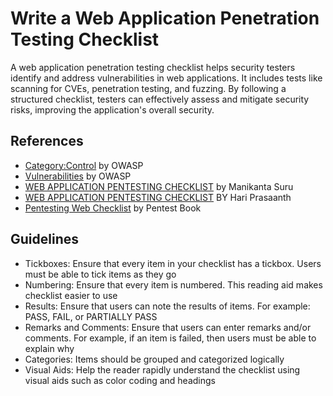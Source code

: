 # Write a Web Application Penetration Testing Checklist
A web application penetration testing checklist helps security testers identify and address vulnerabilities in web applications. It includes tests like scanning for CVEs, penetration testing, and fuzzing. By following a structured checklist, testers can effectively assess and mitigate security risks, improving the application's overall security.


## References
- [Category:Control](https://wiki.owasp.org/index.php/Category:Control) by OWASP
- [Vulnerabilities](https://owasp.org/www-community/vulnerabilities/) by OWASP
- [WEB APPLICATION PENTESTING CHECKLIST](https://github.com/manikanta-suru/-WEB-APPLICATION-PENTESTING-CHECKLIST/blob/main/WEB%20APPLICATION%20PENTESTING%20CHECKLIST.pdf) by Manikanta Suru
- [WEB APPLICATION PENTESTING CHECKLIST](https://github.com/Hari-prasaanth/Web-App-Pentest-Checklist) BY Hari Prasaanth
- [Pentesting Web Checklist](https://pentestbook.six2dez.com/others/web-checklist) by Pentest Book

## Guidelines
- Tickboxes: Ensure that every item in your checklist has a tickbox. Users must be able to tick items as they go
- Numbering: Ensure that every item is numbered. This reading aid makes checklist easier to use
- Results: Ensure that users can note the results of items. For example: PASS, FAIL, or PARTIALLY PASS
- Remarks and Comments: Ensure that users can enter remarks and/or comments. For example, if an item is failed, then users must be able to explain why
- Categories: Items should be grouped and categorized logically
- Visual Aids: Help the reader rapidly understand the checklist using visual aids such as color coding and headings

